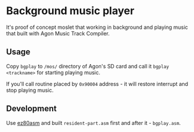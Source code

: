 # Background music player

It's proof of concept moslet that working in background and playing music that built with 
Agon Music Track Compiler.

## Usage

Copy `bgplay` to `/mos/` directory of Agon's SD card and call it `bgplay <trackname>` for starting playing music.

If you'll call routine placed by `0x90004` address - it will restore interrupt and stop playing music.

## Development

Use [ez80asm](http://github.com/envenomator/agon-ez80asm) and built `resident-part.asm` first and after it - `bgplay.asm`. 

